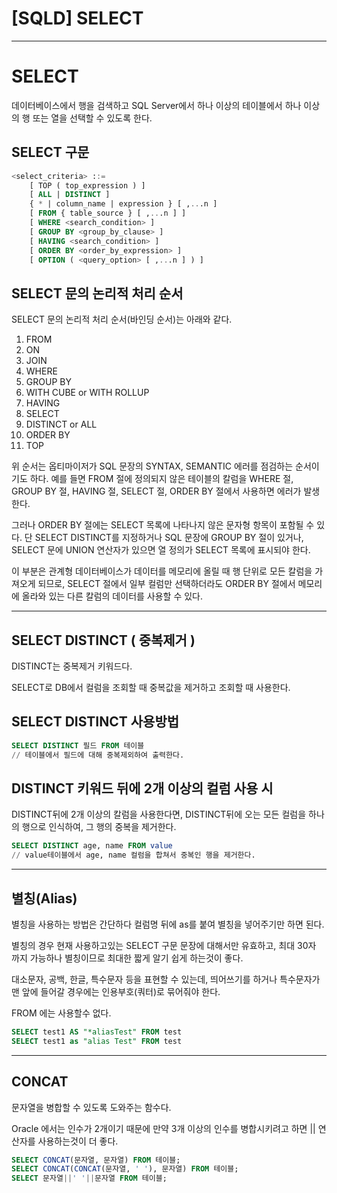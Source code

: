 # [SQLD] SELECT

---

# SELECT

데이터베이스에서 행을 검색하고 SQL Server에서 하나 이상의 테이블에서 하나 이상의 행 또는 열을 선택할 수 있도록 한다.

## SELECT 구문

```sql
<select_criteria> ::=  
    [ TOP ( top_expression ) ]   
    [ ALL | DISTINCT ]   
    { * | column_name | expression } [ ,...n ]   
    [ FROM { table_source } [ ,...n ] ]  
    [ WHERE <search_condition> ]   
    [ GROUP BY <group_by_clause> ]   
    [ HAVING <search_condition> ]   
    [ ORDER BY <order_by_expression> ]  
    [ OPTION ( <query_option> [ ,...n ] ) ]
```

## SELECT 문의 논리적 처리 순서

SELECT 문의 논리적 처리 순서(바인딩 순서)는 아래와 같다.

1. FROM
2. ON
3. JOIN
4. WHERE
5. GROUP BY
6. WITH CUBE or WITH ROLLUP
7. HAVING
8. SELECT
9. DISTINCT or ALL
10. ORDER BY
11. TOP

위 순서는 옵티마이저가 SQL 문장의 SYNTAX, SEMANTIC 에러를 점검하는 순서이기도 하다. 예를 들면 FROM 절에 정의되지 않은 테이블의 칼럼을 WHERE 절, GROUP BY 절, HAVING 절, SELECT 절, ORDER BY 절에서 사용하면 에러가 발생한다.

그러나 ORDER BY 절에는 SELECT 목록에 나타나지 않은 문자형 항목이 포함될 수 있다. 단 SELECT DISTINCT를 지정하거나 SQL 문장에 GROUP BY 절이 있거나, SELECT 문에 UNION 연산자가 있으면 열 정의가 SELECT 목록에 표시되야 한다.

이 부분은 관계형 데이터베이스가 데이터를 메모리에 올릴 때 행 단위로 모든 칼럼을 가져오게 되므로, SELECT 절에서 일부 컬럼만 선택하더라도 ORDER BY 절에서 메모리에 올라와 있는 다른 칼럼의 데이터를 사용할 수 있다.

---

## **SELECT DISTINCT ( 중복제거 )**

DISTINCT는 중복제거 키워드다.

SELECT로 DB에서 컬럼을 조회할 때 중복값을 제거하고 조회할 때 사용한다.

## **SELECT DISTINCT 사용방법**

```sql
SELECT DISTINCT 필드 FROM 테이블
// 테이블에서 필드에 대해 중복제외하여 출력한다.
```

## **DISTINCT 키워드 뒤에 2개 이상의 컬럼 사용 시**

DISTINCT뒤에 2개 이상의 칼럼을 사용한다면, DISTINCT뒤에 오는 모든 컬럼을 하나의 행으로 인식하여, 그 행의 중복을 제거한다.

```sql
SELECT DISTINCT age, name FROM value
// value테이블에서 age, name 컬럼을 합쳐서 중복인 행을 제거한다.
```

---

## **별칭(Alias)**

별칭을 사용하는 방법은 간단하다 컬럼명 뒤에 as를 붙여 별칭을 넣어주기만 하면 된다.

별칭의 경우 현재 사용하고있는 SELECT 구문 문장에 대해서만 유효하고, 최대 30자 까지 가능하나 별칭이므로 최대한 짧게 알기 쉽게 하는것이 좋다.

대소문자, 공백, 한글, 특수문자 등을 표현할 수 있는데, 띄어쓰기를 하거나 특수문자가 맨 앞에 들어갈 경우에는 인용부호(쿼터)로 묶어줘야 한다.

FROM 에는 사용할수 없다.

```sql
SELECT test1 AS "*aliasTest" FROM test
SELECT test1 as "alias Test" FROM test
```

---

## CONCAT

문자열을 병합할 수 있도록 도와주는 함수다.

Oracle 에서는 인수가 2개이기 때문에 만약 3개 이상의 인수를 병합시키려고 하면 || 연산자를 사용하는것이 더 좋다.

```sql
SELECT CONCAT(문자열, 문자열) FROM 테이블;
SELECT CONCAT(CONCAT(문자열, ' '), 문자열) FROM 테이블;
SELECT 문자열||' '||문자열 FROM 테이블;
```